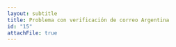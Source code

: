 ```yaml
---
layout: subtitle
title: Problema con verificación de correo Argentina
id: "15"
attachFile: true
---
```

